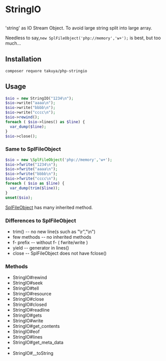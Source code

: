 # StringIO 

![<CircleciTest>](https://circleci.com/gh/takuya/php-stringio.svg?style=svg)

'string' as IO Stream Object. To avoid large string split into large array. 

Needless to say,`new SplFileObject('php://memory','w+');` is best, but too much...


## Installation
```
composer requore takuya/php-stringio
```

## Usage
```php
$sio = new StringIO("1234\n");
$sio->write("aaaa\n");
$sio->write("bbbb\n");
$sio->write("cccc\n");
$sio->rewind();
foreach ( $sio->lines() as $line) {
  var_dump($line);
}
$sio->close();
```

### Same to SplFileObject
```php
$sio = new \SplFileObject('php://memory','w+');
$sio->fwrite("1234\n");
$sio->fwrite("aaaa\n");
$sio->fwrite("bbbb\n");
$sio->fwrite("cccc\n");
foreach ( $sio as $line) {
  var_dump(trim($line));
}
unset($sio);
```
[SplFileObject](https://www.php.net/manual/en/class.splfileobject.php) has many inherited method.

### Differences to SplFileObject

- trim() -- no new line(s such as "\r","\n")
- few methods -- no inherited methods
- f- prefix -- without f-  ( fwrite/write )
- yield  -- generator in lines()
- close -- SplFileObject does not have fclose()

### Methods 

- StringIO#rewind
- StringIO#seek
- StringIO#tell
- StringIO#resource
- StringIO#close
- StringIO#closed
- StringIO#readline
- StringIO#gets
- StringIO#write
- StringIO#get_contents
- StringIO#eof
- StringIO#lines
- StringIO#get_meta_data
- 
- StringIO#__toString





